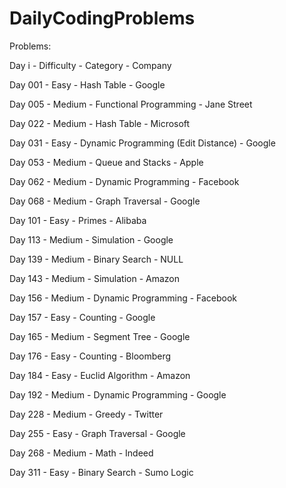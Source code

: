 # DailyCodingProblems

Problems:

Day i - Difficulty - Category - Company

Day 001 - Easy - Hash Table - Google

Day 005 - Medium - Functional Programming - Jane Street

Day 022 - Medium - Hash Table - Microsoft

Day 031 - Easy - Dynamic Programming (Edit Distance) - Google

Day 053 - Medium - Queue and Stacks - Apple

Day 062 - Medium - Dynamic Programming - Facebook

Day 068 - Medium - Graph Traversal - Google

Day 101 - Easy - Primes - Alibaba

Day 113 - Medium - Simulation - Google

Day 139 - Medium - Binary Search - NULL

Day 143 - Medium - Simulation - Amazon

Day 156 - Medium - Dynamic Programming - Facebook

Day 157 - Easy - Counting - Google

Day 165 - Medium - Segment Tree - Google

Day 176 - Easy - Counting - Bloomberg

Day 184 - Easy - Euclid Algorithm - Amazon

Day 192 - Medium - Dynamic Programming - Google

Day 228 - Medium - Greedy - Twitter

Day 255 - Easy - Graph Traversal - Google

Day 268 - Medium - Math - Indeed

Day 311 - Easy - Binary Search - Sumo Logic